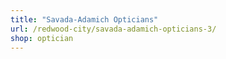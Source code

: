 ```yaml
---
title: "Savada-Adamich Opticians"
url: /redwood-city/savada-adamich-opticians-3/
shop: optician
---
```

